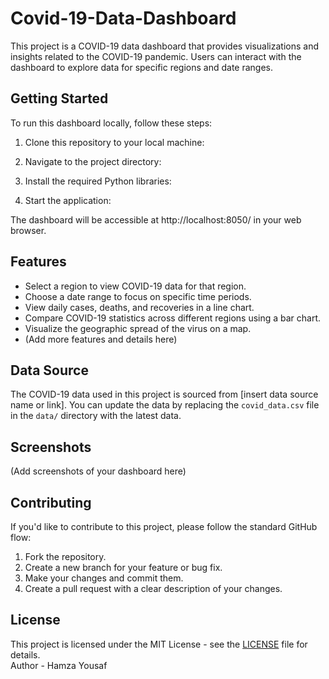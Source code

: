 # Covid-19-Data-Dashboard
This project is a COVID-19 data dashboard that provides visualizations and insights related to the COVID-19 pandemic. Users can interact with the dashboard to explore data for specific regions and date ranges.
<br>
## Getting Started

To run this dashboard locally, follow these steps:

1. Clone this repository to your local machine:


2. Navigate to the project directory:


3. Install the required Python libraries:


4. Start the application:


The dashboard will be accessible at http://localhost:8050/ in your web browser.

## Features

- Select a region to view COVID-19 data for that region.
- Choose a date range to focus on specific time periods.
- View daily cases, deaths, and recoveries in a line chart.
- Compare COVID-19 statistics across different regions using a bar chart.
- Visualize the geographic spread of the virus on a map.
- (Add more features and details here)

## Data Source

The COVID-19 data used in this project is sourced from [insert data source name or link]. You can update the data by replacing the `covid_data.csv` file in the `data/` directory with the latest data.

## Screenshots

(Add screenshots of your dashboard here)

## Contributing

If you'd like to contribute to this project, please follow the standard GitHub flow:

1. Fork the repository.
2. Create a new branch for your feature or bug fix.
3. Make your changes and commit them.
4. Create a pull request with a clear description of your changes.

## License

This project is licensed under the MIT License - see the [LICENSE](LICENSE) file for details.
<br>
Author - Hamza Yousaf
